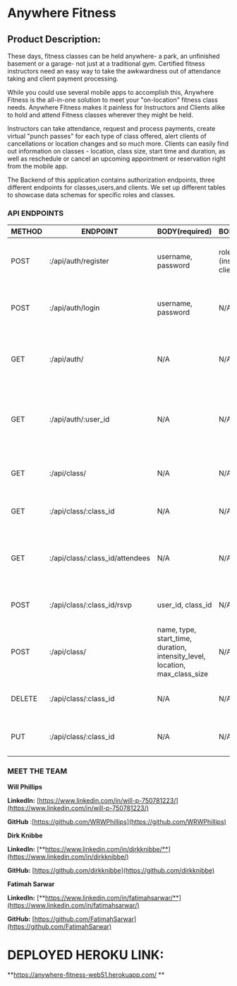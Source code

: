 # Anywhere Fitness
## **Product Description:**

These days, fitness classes can be held anywhere- a park, an unfinished basement or a garage- not just at a traditional gym. Certified fitness instructors need an easy way to take the awkwardness out of attendance taking and client payment processing.

While you could use several mobile apps to accomplish this, Anywhere Fitness is the all-in-one solution to meet your "on-location" fitness class needs. Anywhere Fitness makes it painless for Instructors and Clients alike to hold and attend Fitness classes wherever they might be held.

Instructors can take attendance, request and process payments, create virtual "punch passes" for each type of class offered, alert clients of cancellations or location changes and so much more. Clients can easily find out information on classes - location, class size, start time and duration, as well as reschedule or cancel an upcoming appointment or reservation right from the mobile app.

The Backend of this application contains authorization endpoints, three different endpoints for classes,users,and clients. We set up different tables to showcase data schemas for specific roles and classes.

### **API ENDPOINTS**

| METHOD | ENDPOINT                        | BODY(required)                                                               | BODY(optional)                   | NOTES                                                         |
|--------|---------------------------------|------------------------------------------------------------------------------|----------------------------------|---------------------------------------------------------------|
| POST   | :/api/auth/register             | username, password                                                           | role_name (instructor or client) | If no role name specified defaults to client.                 |
| POST   | :/api/auth/login                | username, password                                                           | N/A                              | Issues JWT to be placed in auth header.                       |
| GET    | :/api/auth/                     | N/A                                                                          | N/A                              | Requires JWT with role of instructor,  returns list of users. |
| GET    | :/api/auth/:user_id             | N/A                                                                          | N/A                              | Requires JWT with role of instructor,  returns user details.  |
|        |                                 |                                                                              |                                  |                                                               |
| GET    | :/api/class/                    | N/A                                                                          | N/A                              | Restricted, requires valid JWT Header                         |
| GET    | :/api/class/:class_id           | N/A                                                                          | N/A                              | Restricted, requires valid JWT Header                         |
| GET    | :/api/class/:class_id/attendees | N/A                                                                          | N/A                              | Requires JWT with role of instructor,  returns list of users. |
| POST   | :/api/class/:class_id/rsvp      | user_id, class_id                                                            | N/A                              | Requires JWT with role of client.                             |
| POST   | :/api/class/                    | name, type, start_time, duration,  intensity_level, location, max_class_size | N/A                              | Requires JWT with role of instructor.                         |
| DELETE | :/api/class/:class_id           | N/A                                                                          | N/A                              | Requires JWT with role of instructor.                         |
| PUT    | :/api/class/:class_id           | N/A                                                                          | N/A                              | Requires JWT with role of instructor.                         |

### **MEET THE TEAM**

**Will Phillips**

**LinkedIn:** [https://www.linkedin.com/in/will-p-750781223/](https://www.linkedin.com/in/will-p-750781223/)

**GitHub** :[https://github.com/WRWPhillips](https://github.com/WRWPhillips)

**Dirk Knibbe**

**LinkedIn:** [**https://www.linkedin.com/in/dirkknibbe/**](https://www.linkedin.com/in/dirkknibbe/)

**GitHub:** [https://github.com/dirkknibbe](https://github.com/dirkknibbe)

**Fatimah Sarwar**

**LinkedIn:** [**https://www.linkedin.com/in/fatimahsarwar/**](https://www.linkedin.com/in/fatimahsarwar/)

**GitHub:** [https://github.com/FatimahSarwar](https://github.com/FatimahSarwar)

# DEPLOYED HEROKU LINK:
**https://anywhere-fitness-web51.herokuapp.com/ **
